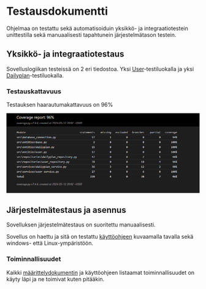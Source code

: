 # Testausdokumentti

Ohjelmaa on testattu sekä automatisoiduin yksikkö- ja integraatiotestein unittestilla sekä manuaalisesti tapahtunein järjestelmätason testein.

## Yksikkö- ja integraatiotestaus

Sovelluslogiikan testeissä on 2 eri tiedostoa. Yksi [User](https://github.com/rigozu9/ot-harjoitustyo/blob/main/daily-planner-app/src/tests/user/test_user.py)-testiluokalla ja yksi [Dailyplan](https://github.com/rigozu9/ot-harjoitustyo/blob/main/daily-planner-app/src/tests/daily_planner/test_dailyplan.py)-testiluokalla. 

### Testauskattavuus

Testauksen haarautumakattavuus on 96%

![](./kuvat/testikattavuus.png)


## Järjestelmätestaus ja asennus
Sovelluksen järjestelmätestaus on suoritettu manuaalisesti.

Sovellus on haettu ja sitä on testattu [käyttöohjeen](https://github.com/rigozu9/ot-harjoitustyo/blob/main/daily-planner-app/dokumentaatio/kayttoohje.md) kuvaamalla tavalla sekä windows- että Linux-ympäristöön.

### Toiminnallisuudet

Kaikki [määrittelydokumentin](https://github.com/rigozu9/ot-harjoitustyo/blob/main/daily-planner-app/dokumentaatio/vaatimusmaarittely.md) ja käyttöohjeen listaamat toiminnallisuudet on käyty läpi ja ne toimivat kuten pitääkin.